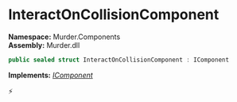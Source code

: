# InteractOnCollisionComponent

**Namespace:** Murder.Components \
**Assembly:** Murder.dll

```csharp
public sealed struct InteractOnCollisionComponent : IComponent
```

**Implements:** _[IComponent](/Bang/Components/IComponent.html)_



⚡
